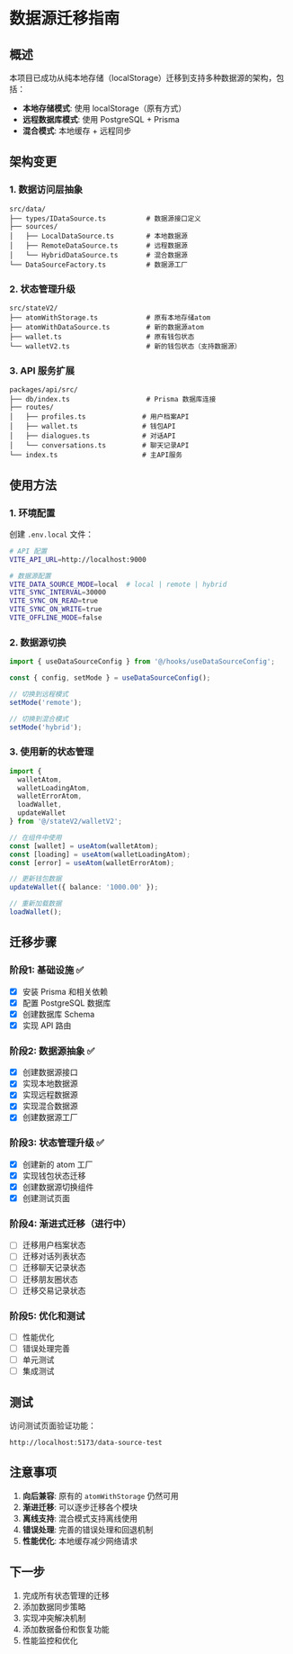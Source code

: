 # 数据源迁移指南

## 概述

本项目已成功从纯本地存储（localStorage）迁移到支持多种数据源的架构，包括：
- **本地存储模式**: 使用 localStorage（原有方式）
- **远程数据库模式**: 使用 PostgreSQL + Prisma
- **混合模式**: 本地缓存 + 远程同步

## 架构变更

### 1. 数据访问层抽象

```
src/data/
├── types/IDataSource.ts          # 数据源接口定义
├── sources/
│   ├── LocalDataSource.ts        # 本地数据源
│   ├── RemoteDataSource.ts       # 远程数据源
│   └── HybridDataSource.ts       # 混合数据源
└── DataSourceFactory.ts          # 数据源工厂
```

### 2. 状态管理升级

```
src/stateV2/
├── atomWithStorage.ts            # 原有本地存储atom
├── atomWithDataSource.ts         # 新的数据源atom
├── wallet.ts                     # 原有钱包状态
└── walletV2.ts                   # 新的钱包状态（支持数据源）
```

### 3. API 服务扩展

```
packages/api/src/
├── db/index.ts                   # Prisma 数据库连接
├── routes/
│   ├── profiles.ts              # 用户档案API
│   ├── wallet.ts                # 钱包API
│   ├── dialogues.ts             # 对话API
│   └── conversations.ts         # 聊天记录API
└── index.ts                     # 主API服务
```

## 使用方法

### 1. 环境配置

创建 `.env.local` 文件：

```bash
# API 配置
VITE_API_URL=http://localhost:9000

# 数据源配置
VITE_DATA_SOURCE_MODE=local  # local | remote | hybrid
VITE_SYNC_INTERVAL=30000
VITE_SYNC_ON_READ=true
VITE_SYNC_ON_WRITE=true
VITE_OFFLINE_MODE=false
```

### 2. 数据源切换

```typescript
import { useDataSourceConfig } from '@/hooks/useDataSourceConfig';

const { config, setMode } = useDataSourceConfig();

// 切换到远程模式
setMode('remote');

// 切换到混合模式
setMode('hybrid');
```

### 3. 使用新的状态管理

```typescript
import { 
  walletAtom, 
  walletLoadingAtom, 
  walletErrorAtom,
  loadWallet,
  updateWallet 
} from '@/stateV2/walletV2';

// 在组件中使用
const [wallet] = useAtom(walletAtom);
const [loading] = useAtom(walletLoadingAtom);
const [error] = useAtom(walletErrorAtom);

// 更新钱包数据
updateWallet({ balance: '1000.00' });

// 重新加载数据
loadWallet();
```

## 迁移步骤

### 阶段1: 基础设施 ✅
- [x] 安装 Prisma 和相关依赖
- [x] 配置 PostgreSQL 数据库
- [x] 创建数据库 Schema
- [x] 实现 API 路由

### 阶段2: 数据源抽象 ✅
- [x] 创建数据源接口
- [x] 实现本地数据源
- [x] 实现远程数据源
- [x] 实现混合数据源
- [x] 创建数据源工厂

### 阶段3: 状态管理升级 ✅
- [x] 创建新的 atom 工厂
- [x] 实现钱包状态迁移
- [x] 创建数据源切换组件
- [x] 创建测试页面

### 阶段4: 渐进式迁移（进行中）
- [ ] 迁移用户档案状态
- [ ] 迁移对话列表状态
- [ ] 迁移聊天记录状态
- [ ] 迁移朋友圈状态
- [ ] 迁移交易记录状态

### 阶段5: 优化和测试
- [ ] 性能优化
- [ ] 错误处理完善
- [ ] 单元测试
- [ ] 集成测试

## 测试

访问测试页面验证功能：
```
http://localhost:5173/data-source-test
```

## 注意事项

1. **向后兼容**: 原有的 `atomWithStorage` 仍然可用
2. **渐进迁移**: 可以逐步迁移各个模块
3. **离线支持**: 混合模式支持离线使用
4. **错误处理**: 完善的错误处理和回退机制
5. **性能优化**: 本地缓存减少网络请求

## 下一步

1. 完成所有状态管理的迁移
2. 添加数据同步策略
3. 实现冲突解决机制
4. 添加数据备份和恢复功能
5. 性能监控和优化
